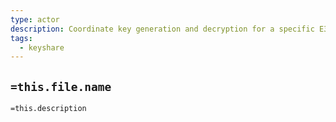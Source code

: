 ```yaml
---
type: actor
description: Coordinate key generation and decryption for a specific E3Request
tags:
  - keyshare
---
```

## `=this.file.name`

`=this.description`
